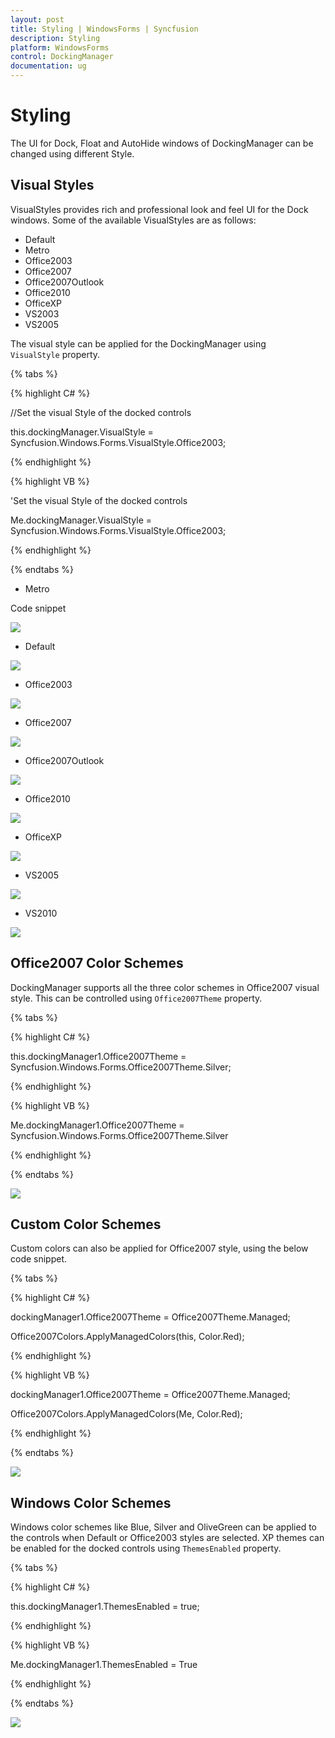 ```yaml
---
layout: post
title: Styling | WindowsForms | Syncfusion
description: Styling
platform: WindowsForms
control: DockingManager 
documentation: ug
---
```


# Styling 

The UI for Dock, Float and AutoHide windows of DockingManager can be changed using different Style.

## Visual Styles

VisualStyles provides rich and professional look and feel UI for the Dock windows. Some of the available VisualStyles are as follows:

* Default
* Metro
* Office2003
* Office2007
* Office2007Outlook
* Office2010
* OfficeXP
* VS2003
* VS2005

The visual style can be applied for the DockingManager using `VisualStyle` property.

{% tabs %}

{% highlight C# %}

//Set the visual Style of the docked controls

this.dockingManager.VisualStyle = Syncfusion.Windows.Forms.VisualStyle.Office2003;

{% endhighlight %}


{% highlight VB %}

'Set the visual Style of the docked controls

Me.dockingManager.VisualStyle = Syncfusion.Windows.Forms.VisualStyle.Office2003;
 
{% endhighlight %}

{% endtabs %}


* Metro 

Code snippet

![](Styling_images/Styling_img1.jpeg)


* Default 

![](Styling_images/Styling_img2.jpeg)


* Office2003

![](Styling_images/Styling_img3.jpeg)


* Office2007

![](Styling_images/Styling_img4.jpeg)


* Office2007Outlook

![](Styling_images/Styling_img5.jpeg)


* Office2010

![](Styling_images/Styling_img6.jpeg)


* OfficeXP

![](Styling_images/Styling_img7.jpeg)


* VS2005

![](Styling_images/Styling_img8.jpeg)


* VS2010

![](Styling_images/Styling_img9.jpeg)


## Office2007 Color Schemes

DockingManager supports all the three color schemes in Office2007 visual style. This can be controlled using `Office2007Theme` property. 

{% tabs %}

{% highlight C# %}


this.dockingManager1.Office2007Theme = Syncfusion.Windows.Forms.Office2007Theme.Silver;

{% endhighlight %}


{% highlight VB %}


Me.dockingManager1.Office2007Theme = Syncfusion.Windows.Forms.Office2007Theme.Silver

{% endhighlight %}

{% endtabs %}


 ![](Styling_images/Styling_img10.png)

## Custom Color Schemes

Custom colors can also be applied for Office2007 style, using the below code snippet.

{% tabs %}

{% highlight C# %}


dockingManager1.Office2007Theme = Office2007Theme.Managed;

Office2007Colors.ApplyManagedColors(this, Color.Red);

{% endhighlight %}


{% highlight VB %}

dockingManager1.Office2007Theme = Office2007Theme.Managed;

Office2007Colors.ApplyManagedColors(Me, Color.Red);

{% endhighlight %}

{% endtabs %}

 ![](Styling_images/Styling_img15.png)



## Windows Color Schemes

Windows color schemes like Blue, Silver and OliveGreen can be applied to the controls when Default or Office2003 styles are selected. XP themes can be enabled for the docked controls using `ThemesEnabled` property.

{% tabs %}

{% highlight C# %}

this.dockingManager1.ThemesEnabled = true;

{% endhighlight %}


{% highlight VB %}

Me.dockingManager1.ThemesEnabled = True

{% endhighlight %}

{% endtabs %}

 ![](Styling_images/Styling_img11.png)







